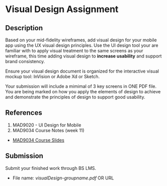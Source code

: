 # Visual Design Assignment

## Description

Based on your mid-fidelity wireframes, add visual design for your mobile app using the UX visual design principles. Use the UI design tool your are familiar with to apply visual treatment to the same screens as your wireframe, this time adding visual design to **increase usability** and support brand consistency. 

Ensure your visual design document is organized for the interactive visual mockup tool: InVision or Adobe Xd or Sketch. 

Your submission will include a mimimal of 3 key screens in ONE PDF file. You are being marked on how you apply the elements of design to achieve and demonstrate the principles of design to support good usability.

## References

1. MAD9020 - UI Design for Mobile
2. MAD9034 Course Notes (week 11)
- [MAD9034 Course Slides](https://goo.gl/JKcRx7)

## Submission

Submit your finished work through BS LMS.
- File name: _visualDesign-groupname.pdf_ OR URL 
